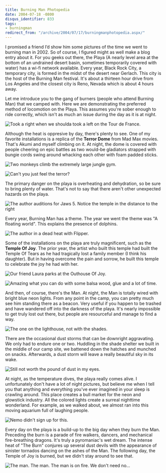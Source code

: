 ```yaml
---
title: Burning Man Photopedia
date: 2004-07-18 -0800
disqus_identifier: 833
tags:
- burningman
redirect_from: "/archive/2004/07/17/burningmanphotopedia.aspx/"
---
```


I promised a friend I’d show him some pictures of the time we went to burning man in 2002. So of course, I figured might as well make a blog entry about it. For you geeks out there, the Playa (A nearly level area at the bottom of an undrained desert basin, sometimes temporarily covered with water) has a wi-fi network available. Every year, Black Rock City, a temporary city, is formed in the midst of the desert near Gerlach. This city is the host of the Burning Man festival. It's about a
thirteen hour drive from Los Angeles and the closest city is Reno, Nevada which is about 4 hours away.

Let me introduce you to the gang of burners (people who attend Burning Man) that we camped with. Here we are demonstrating the preferred method of locomotion on the Playa. This assumes you're sober enough to ride correctly, which isn't as much an issue during the day as it is at night.

![Took a right when we shoulda took a left on the Tour de France.](/images/RovingBikers.jpg)

Although the heat is oppresive by day, there's plenty to see. One of my favorite installations is a replica of the **Terror Dome** from Mad Max movies. That's Akumi and myself climbing on it. At night, the dome is covered with people cheering on epic battles as two would-be gladiators strapped with bungie cords swing around whacking each other with foam padded sticks.

![Two monkeys climb the extremely large jungle gym.](/images/TheTerrorDome.jpg)

![Can't you just feel the terror?](/images/OnTheTerrorDome.jpg)

The primary danger on the playa is overheating and dehydration, so be sure to bring plenty of water. That's not to say that there aren't other unexpected hazards on the playa.

![The author auditions for Jaws 5. Notice the temple in the distance to the right](/images/Sharks.jpg)

Every year, Burning Man has a theme. The year we went the theme was "A floating world". This explains the presence of dolphins.

![The author in a dead heat with Flipper.](/images/BikesWithDolphins.jpg)

Some of the installations on the playa are truly magnificent, such as the **Temple Of Joy**. The prior year, the artist who built this temple had built the Temple Of Tears as he had tragically lost a family member (I think his daughter). But in having overcome the pain and sorrow, he built this temple to celebrate the joy he had with her.

![Our friend Laura parks at the Outhouse Of Joy.](/images/TempleOfJoy.jpg)

![Amazing what you can do with some balsa wood, glue and a lot of time.](/images/TempleCloseup.jpg)

And then, of course, there's the Man. At night, the Man is totally wired with bright blue neon lights. From any point in the camp, you can pretty much see him standing there as a beacon. Very useful if you happen to be
trashed and have wandered off into the darkness of the playa. It's nearly impossible to get truly lost out there, but people are resourceful and manage to find a way.

![The one on the lighthouse, not with the shades.](/images/TheMan.jpg)

There are the occasional dust storms that can be downright aggravating. We only had to endure one or two. Huddling in the shade shelter we built in the middle of our camp site, we battened down the hatches and munched on snacks. Afterwards, a dust storm will leave a really beautiful sky in its wake.

![Still not worth the pound of dust in my eyes.](/images/VioletSkyAtCamp.jpg)

At night, as the temperature dives, the playa really comes alive. I unfortunately don't have a lot of night pictures, but believe me when I tell you that anything and everything you've ever imagined in your sleep is crawling around. This place creates a bull market for the neon and glowstick industry. All the colored lights create a surreal nighttime wonderland. For example, as we walked about, we almost ran into this moving aquarium full of laughing people.

![Nemo didn't sign up for this.](/images/Aquarium.jpg)

Every day on the playa is a build-up to the big day when they burn the Man. Preceding the burn is a parade of fire walkers, dancers, and mechanical fire-breathing dragons. It's truly a pyromaniac's wet dream. The intense heat of "The Burn" conjures up several dust devils with the appearance of sinister tornados dancing on the ashes of the Man. The following day, the Temple of Joy is burned, but we didn't stay around to see that.

![The man. The man. The man is on fire. We don't need no...](/images/TheBurn.jpg)
